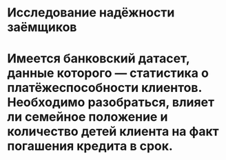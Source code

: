 # Исследование надёжности заёмщиков

# Имеется банковский датасет, данные которого — статистика о платёжеспособности клиентов. Необходимо разобраться, влияет ли семейное положение и количество детей клиента на факт погашения кредита в срок.
